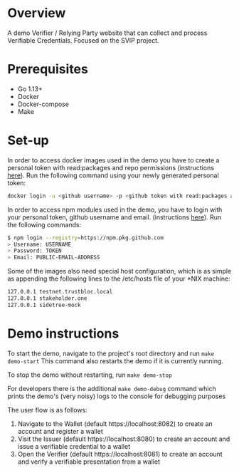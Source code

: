 # Overview

A demo Verifier / Relying Party website that can collect and process Verifiable Credentials.
Focused on the SVIP project.

# Prerequisites

*  Go 1.13+
*  Docker
*  Docker-compose
*  Make

# Set-up

In order to access docker images used in the demo you have to create a personal token with read:packages and repo permissions (instructions [here](https://help.github.com/en/github/authenticating-to-github/creating-a-personal-access-token-for-the-command-line)).
Run the following command using your newly generated personal token: 

```bash
docker login -u <github username> -p <github token with read:packages and repo permission> docker.pkg.github.com
```

In order to access npm modules used in the demo, you have to login with your personal token, github username and email. (instructions [here](https://help.github.com/en/packages/using-github-packages-with-your-projects-ecosystem/configuring-npm-for-use-with-github-packages#authenticating-with-a-personal-access-token)).
Run the following commands:

```bash
$ npm login --registry=https://npm.pkg.github.com
> Username: USERNAME
> Password: TOKEN
> Email: PUBLIC-EMAIL-ADDRESS
```

Some of the images also need special host configuration, which is as simple as appending the following lines to the /etc/hosts file of your *NIX machine:

```bash
127.0.0.1 testnet.trustbloc.local
127.0.0.1 stakeholder.one
127.0.0.1 sidetree-mock
```

# Demo instructions

To start the demo, navigate to the project's root directory and run ```make demo-start```
This command also restarts the demo if it is currently running.

To stop the demo without restarting, run ```make demo-stop```

For developers there is the additional ```make demo-debug``` command which prints the demo's (very noisy) logs to the console for debugging purposes

The user flow is as follows:

1.  Navigate to the Wallet (default https://localhost:8082) to create an account and register a wallet
2.  Visit the Issuer (default https://localhost:8080) to create an account and issue a verifiable credential to a wallet
3.  Open the Verifier (default https://localhost:8081) to create an account and verify a verifiable presentation from a wallet